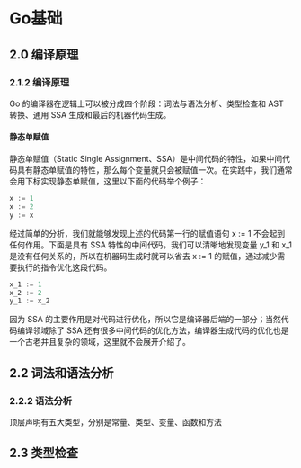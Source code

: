 # Go基础

## 2.0 编译原理

### 2.1.2 编译原理

Go 的编译器在逻辑上可以被分成四个阶段：词法与语法分析、类型检查和 AST 转换、通用 SSA 生成和最后的机器代码生成。

#### 静态单赋值

静态单赋值（Static Single Assignment、SSA）是中间代码的特性，如果中间代码具有静态单赋值的特性，那么每个变量就只会被赋值一次。在实践中，我们通常会用下标实现静态单赋值，这里以下面的代码举个例子：

```go
x := 1
x := 2
y := x
```

经过简单的分析，我们就能够发现上述的代码第一行的赋值语句 x := 1 不会起到任何作用。下面是具有 SSA 特性的中间代码，我们可以清晰地发现变量 y_1 和 x_1 是没有任何关系的，所以在机器码生成时就可以省去 x := 1 的赋值，通过减少需要执行的指令优化这段代码。

```go
x_1 := 1
x_2 := 2
y_1 := x_2
```

因为 SSA 的主要作用是对代码进行优化，所以它是编译器后端的一部分；当然代码编译领域除了 SSA 还有很多中间代码的优化方法，编译器生成代码的优化也是一个古老并且复杂的领域，这里就不会展开介绍了。

## 2.2 词法和语法分析

### 2.2.2 语法分析

顶层声明有五大类型，分别是常量、类型、变量、函数和方法

## 2.3 类型检查
